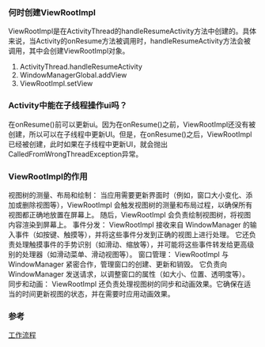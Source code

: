 ### 何时创建ViewRootImpl

ViewRootImpl是在ActivityThread的handleResumeActivity方法中创建的。具体来说，当Activity的onResume方法被调用时，handleResumeActivity方法会被调用，其中会创建ViewRootImpl对象。
1. ActivityThread.handleResumeActivity
2. WindowManagerGlobal.addView
3. ViewRootImpl.setView

### Activity中能在子线程操作ui吗？
在onResume()前可以更新ui。因为在onResume()之前，ViewRootImpl还没有被创建，所以可以在子线程中更新UI。但是，在onResume()之后，ViewRootImpl已经被创建，此时如果在子线程中更新UI，就会抛出CalledFromWrongThreadException异常。

### ViewRootImpl的作用

视图树的测量、布局和绘制：
当应用需要更新界面时（例如，窗口大小变化、添加或删除视图等），ViewRootImpl 会触发视图树的测量和布局过程，以确保所有视图都正确地放置在屏幕上。
随后，ViewRootImpl 会负责绘制视图树，将视图内容渲染到屏幕上。
事件分发：
ViewRootImpl 接收来自 WindowManager 的输入事件（如按键、触摸等），并将这些事件分发到正确的视图上进行处理。
它还负责处理触摸事件的手势识别（如滑动、缩放等），并可能将这些事件转发给更高级别的处理器（如滑动菜单、滑动视图等）。
窗口管理：
ViewRootImpl 与 WindowManager 紧密合作，管理窗口的创建、更新和销毁。
它负责向 WindowManager 发送请求，以调整窗口的属性（如大小、位置、透明度等）。
同步和动画：
ViewRootImpl 还负责处理视图树的同步和动画效果。它确保在适当的时间更新视图的状态，并在需要时应用动画效果。

### 参考
[工作流程](https://www.jianshu.com/p/1221d7afa806)